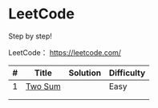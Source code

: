 # LeetCode
Step by step!

LeetCode： https://leetcode.com/ 

| #    | Title                                            | Solution | Difficulty |
| ---- | ------------------------------------------------ | -------- | ---------- |
| 1    | [Two Sum](https://leetcode.com/problems/two-sum) |          | Easy       |
|      |                                                  |          |            |
|      |                                                  |          |            |

